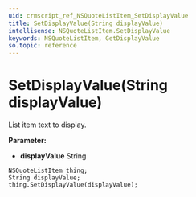 ```yaml
---
uid: crmscript_ref_NSQuoteListItem_SetDisplayValue
title: SetDisplayValue(String displayValue)
intellisense: NSQuoteListItem.SetDisplayValue
keywords: NSQuoteListItem, GetDisplayValue
so.topic: reference
---
```


# SetDisplayValue(String displayValue)

List item text to display.

**Parameter:** 
* **displayValue** String

```crmscript
NSQuoteListItem thing;
String displayValue;
thing.SetDisplayValue(displayValue);
```

